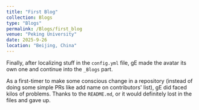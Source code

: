 ```yaml
---
title: "First Blog"
collection: Blogs
type: "Blogs"
permalink: /Blogs/first_blog
venue: "Peking University"
date: 2025-9-26
location: "Beijing, China"
---
```

Finally, after localizing stuff in the ```config.yml``` file, gE made the avatar its own one and continue into the ```_Blogs``` part.  

As a first-timer to make some conscious change in a repository (instead of doing some simple PRs like add name on contributors' list), gE did faced kilos of problems. Thanks to the ```README.md```, or it would definitely lost in the files and gave up.